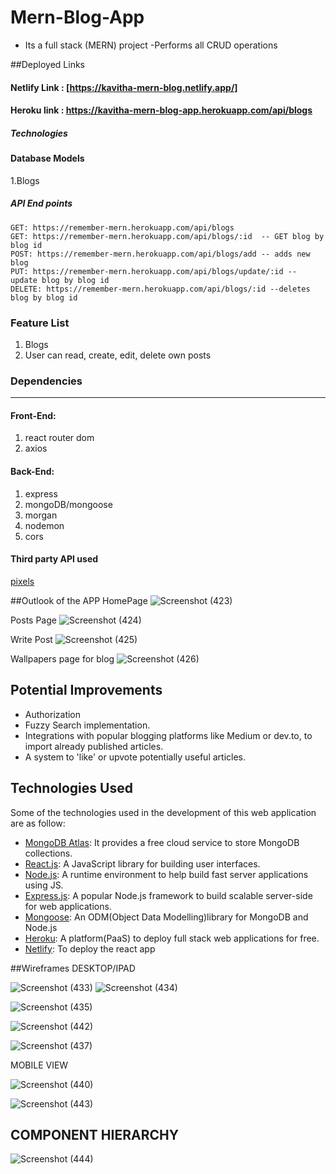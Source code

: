 # Mern-Blog-App

- Its a full stack (MERN) project 
-Performs all CRUD operations


##Deployed Links 
</hr>

#### Netlify Link  : [https://kavitha-mern-blog.netlify.app/]

#### Heroku link  : https://kavitha-mern-blog-app.herokuapp.com/api/blogs

</hr>

##### Technologies




#### Database Models

1.Blogs


##### API End points

    GET: https://remember-mern.herokuapp.com/api/blogs
    GET: https://remember-mern.herokuapp.com/api/blogs/:id  -- GET blog by blog id
    POST: https://remember-mern.herokuapp.com/api/blogs/add -- adds new blog
    PUT: https://remember-mern.herokuapp.com/api/blogs/update/:id -- update blog by blog id
    DELETE: https://remember-mern.herokuapp.com/api/blogs/:id --deletes blog by blog id
    

### Feature List
    
1. Blogs
2. User can read, create, edit, delete own posts


### Dependencies
<hr/>



#### Front-End:

1. react router dom
2. axios


#### Back-End:

1. express
2. mongoDB/mongoose
3. morgan
4. nodemon
5. cors

 

#### Third party API used 
  [pixels](https://www.pexels.com/)
  
  
##Outlook of the APP
HomePage
![Screenshot (423)](https://user-images.githubusercontent.com/105738289/187011744-b85ae734-5b92-48d5-83d8-03aa02796150.png)

Posts Page
![Screenshot (424)](https://user-images.githubusercontent.com/105738289/187011756-e1ab95d0-e59a-4e69-a4e0-0f2d3352ef0b.png)

Write Post
![Screenshot (425)](https://user-images.githubusercontent.com/105738289/187011765-628b603d-9fba-4f97-a84f-d68cb05e4c11.png)

Wallpapers page for blog
![Screenshot (426)](https://user-images.githubusercontent.com/105738289/187011783-e06431c5-239b-469e-8835-67a982a8b6fb.png)

## Potential Improvements
   -   Authorization
   -   Fuzzy Search implementation.
   -   Integrations with popular blogging platforms like Medium or dev.to, to import already published articles.
   -   A system to 'like' or upvote potentially useful articles.


## Technologies Used

Some of the technologies used in the development of this web application are as follow:

-   [MongoDB Atlas](https://www.mongodb.com/cloud/atlas): It provides a free cloud service to store MongoDB collections.
-   [React.js](https://reactjs.org/): A JavaScript library for building user interfaces.
-   [Node.js](https://nodejs.org/en/): A runtime environment to help build fast server applications using JS.
-   [Express.js](https://expressjs.com/): A popular Node.js framework to build scalable server-side for web applications.
-   [Mongoose](https://mongoosejs.com/): An ODM(Object Data Modelling)library for MongoDB and Node.js
-   [Heroku](http://heroku.com/): A platform(PaaS) to deploy full stack web applications for free.
-   [Netlify](https://www.netlify.com/): To deploy the react app


##Wireframes
DESKTOP/IPAD



![Screenshot (433)](https://user-images.githubusercontent.com/105738289/187517196-bcc57d97-e0d6-4ca5-8168-d10351bf56f1.png)
![Screenshot (434)](https://user-images.githubusercontent.com/105738289/187517215-3e3800ab-4d9b-4bf1-aa7a-5d02398b40b1.png)

![Screenshot (435)](https://user-images.githubusercontent.com/105738289/187517368-264ba06b-5e69-41f7-ac7d-28b1dd88e285.png)

![Screenshot (442)](https://user-images.githubusercontent.com/105738289/187517400-5c93e0f3-b20c-4a94-b937-013d673c0544.png)

![Screenshot (437)](https://user-images.githubusercontent.com/105738289/187517418-50d0ef0e-9205-4eb6-a030-28b9da7696bd.png)


MOBILE VIEW

![Screenshot (440)](https://user-images.githubusercontent.com/105738289/187517493-aae64736-cbae-456d-b985-957841215da8.png)


![Screenshot (443)](https://user-images.githubusercontent.com/105738289/187517518-e2c8f690-7583-4130-bad3-84f3b4e81d75.png)


## COMPONENT HIERARCHY


![Screenshot (444)](https://user-images.githubusercontent.com/105738289/187524089-6dbe0084-571b-4d57-a505-b5dd936b8d13.png)
